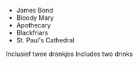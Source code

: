 - James Bond
- Bloody Mary
- Apothecary
- Blackfriars
- St. Paul's Cathedral

<span lang="nl">Inclusief twee drankjes</span>
<span lang="en">Includes two drinks</span>
